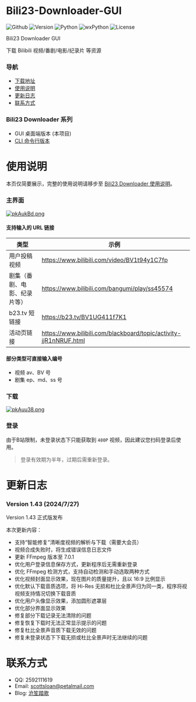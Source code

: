 # Bili23-Downloader-GUI
![Github](https://img.shields.io/badge/GitHub-black?logo=github&style=flat) ![Version](https://img.shields.io/github/v/release/ScottSloan/Bili23-Downloader?style=flat) ![Python](https://img.shields.io/badge/Python-3.11.9-green?style=flat) ![wxPython](https://img.shields.io/badge/wxPython-4.2.1-green?style=flat) ![License](https://img.shields.io/badge/license-MIT-orange?style=flat)

Bili23 Downloader GUI

下载 Bilibili 视频/番剧/电影/纪录片 等资源  

### **导航**
+ [下载地址](https://github.com/ScottSloan/Bili23-Downloader/releases)
+ [使用说明](#使用说明)
+ [更新日志](#更新日志) 
+ [联系方式](#联系方式)

### **Bili23 Downloader 系列**
* GUI 桌面端版本 (本项目)
* [CLI 命令行版本](https://github.com/ScottSloan/Bili23-Downloader-CLI) 

# 使用说明
本页仅简要展示，完整的使用说明请移步至 [Bili23 Downloader 使用说明](https://scott-sloan.cn/archives/12/)。

### **主界面**
[![pkAukBd.png](https://s21.ax1x.com/2024/05/04/pkAukBd.png)](https://imgse.com/i/pkAukBd)

#### **支持输入的 URL 链接**
| 类型 | 示例  |
| ---- | ---- |
| 用户投稿视频 | https://www.bilibili.com/video/BV1t94y1C7fp |
| 剧集（番剧、电影、纪录片等） | https://www.bilibili.com/bangumi/play/ss45574 |
| b23.tv 短链接 | https://b23.tv/BV1UG411f7K1 |
| 活动页链接 | https://www.bilibili.com/blackboard/topic/activity-jjR1nNRUF.html |

#### **部分类型可直接输入编号**
- 视频 av、BV 号
- 剧集 ep、md、ss 号

### **下载**
[![pkAuu38.png](https://s21.ax1x.com/2024/05/04/pkAuu38.png)](https://imgse.com/i/pkAuu38)

### **登录**
由于B站限制，未登录状态下只能获取到 `480P` 视频，因此建议您扫码登录后使用。

> 登录有效期为半年，过期后需重新登录。

# 更新日志
### **Version 1.43 (2024/7/27)**
Version 1.43 正式版发布

本次更新内容：
* 支持“智能修复”清晰度视频的解析与下载（需要大会员）
* 视频合成失败时，将生成错误信息日志文件
* 更新 FFmpeg 版本至 7.0.1
* 优化用户登录信息保存方式，更新程序后无需重新登录
* 优化 FFmpeg 检测方式，支持自动检测和手动选取两种方式
* 优化视频封面显示效果，现在图片的质量提升，且以 16:9 比例显示
* 优化默认下载音质选项，将 Hi-Res 无损和杜比全景声归为同一类，程序将视视频支持情况切换下载音质
* 优化用户头像显示效果，添加圆形遮罩层
* 优化部分界面显示效果
* 修复部分下载记录无法清除的问题
* 修复恢复下载时无法正常显示提示的问题
* 修复杜比全景声音质下载无效的问题
* 修复未登录状态下下载无损或杜比全景声时无法继续的问题

# 联系方式
- QQ: 2592111619
- Email: scottsloan@petalmail.com
- Blog: [沧笙踏歌](https://www.scott-sloan.cn)
